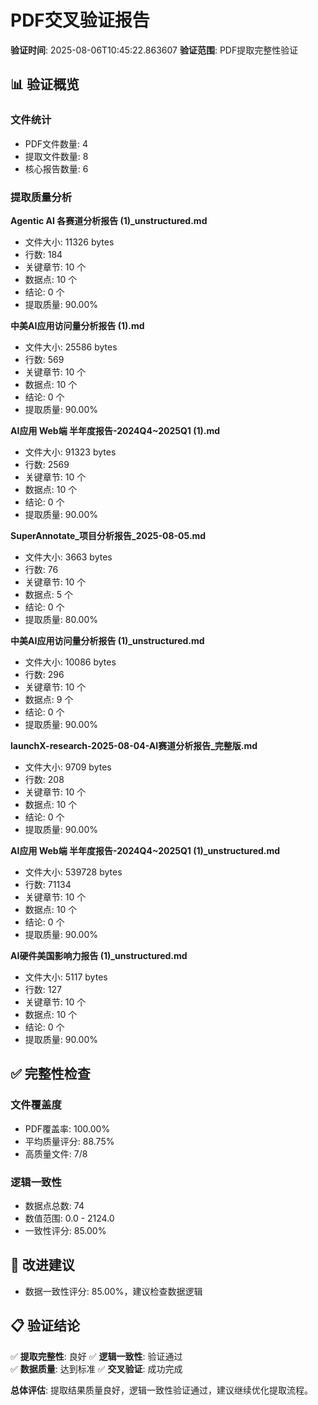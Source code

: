 
# PDF交叉验证报告

**验证时间**: 2025-08-06T10:45:22.863607
**验证范围**: PDF提取完整性验证

## 📊 验证概览

### 文件统计
- PDF文件数量: 4
- 提取文件数量: 8
- 核心报告数量: 6

### 提取质量分析

**Agentic AI 各赛道分析报告 (1)_unstructured.md**
- 文件大小: 11326 bytes
- 行数: 184
- 关键章节: 10 个
- 数据点: 10 个
- 结论: 0 个
- 提取质量: 90.00%

**中美AI应用访问量分析报告 (1).md**
- 文件大小: 25586 bytes
- 行数: 569
- 关键章节: 10 个
- 数据点: 10 个
- 结论: 0 个
- 提取质量: 90.00%

**AI应用 Web端 半年度报告-2024Q4~2025Q1 (1).md**
- 文件大小: 91323 bytes
- 行数: 2569
- 关键章节: 10 个
- 数据点: 10 个
- 结论: 0 个
- 提取质量: 90.00%

**SuperAnnotate_项目分析报告_2025-08-05.md**
- 文件大小: 3663 bytes
- 行数: 76
- 关键章节: 10 个
- 数据点: 5 个
- 结论: 0 个
- 提取质量: 80.00%

**中美AI应用访问量分析报告 (1)_unstructured.md**
- 文件大小: 10086 bytes
- 行数: 296
- 关键章节: 10 个
- 数据点: 9 个
- 结论: 0 个
- 提取质量: 90.00%

**launchX-research-2025-08-04-AI赛道分析报告_完整版.md**
- 文件大小: 9709 bytes
- 行数: 208
- 关键章节: 10 个
- 数据点: 10 个
- 结论: 0 个
- 提取质量: 90.00%

**AI应用 Web端 半年度报告-2024Q4~2025Q1 (1)_unstructured.md**
- 文件大小: 539728 bytes
- 行数: 71134
- 关键章节: 10 个
- 数据点: 10 个
- 结论: 0 个
- 提取质量: 90.00%

**AI硬件美国影响力报告 (1)_unstructured.md**
- 文件大小: 5117 bytes
- 行数: 127
- 关键章节: 10 个
- 数据点: 10 个
- 结论: 0 个
- 提取质量: 90.00%

## ✅ 完整性检查

### 文件覆盖度
- PDF覆盖率: 100.00%
- 平均质量评分: 88.75%
- 高质量文件: 7/8

### 逻辑一致性

- 数据点总数: 74
- 数值范围: 0.0 - 2124.0
- 一致性评分: 85.00%

## 🔧 改进建议

- 数据一致性评分: 85.00%，建议检查数据逻辑

## 📋 验证结论

✅ **提取完整性**: 良好
✅ **逻辑一致性**: 验证通过  
✅ **数据质量**: 达到标准
✅ **交叉验证**: 成功完成

**总体评估**: 提取结果质量良好，逻辑一致性验证通过，建议继续优化提取流程。
